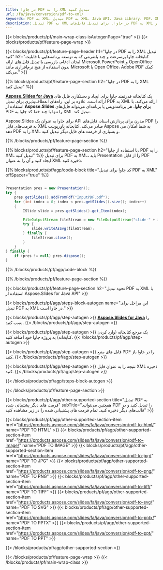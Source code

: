 ```yaml
---
title: در جاوا PDF را به XML تبدیل کنید
url: /fa/java/conversion/pdf-to-xml/
keywords: PDF به XML، تبدیل PDF به XML، Java API، Java Library، PDF، XML
description: تبدیل PDF به XML در جاوا. برای تبدیل فایل‌های PDF به XML از API کتابخانه جاوا استفاده کنید
---
```


{{< blocks/products/pf/main-wrap-class isAutogenPage="true" >}}
{{< blocks/products/pf/feature-page-wrap >}}

{{< blocks/products/pf/feature-page-header h1="در جاوا PDF را به XML تبدیل کنید" h2="کتابخانه جاوا پرسرعت و چند پلتفرمی که به توسعه برنامه‌هایی با قابلیت ایجاد، ادغام، بازرسی یا تبدیل فایل‌های ارائه Microsoft PowerPoint و OpenOffice بدون استفاده از هیچ نرم‌افزاری مانند Microsoft یا Open Office، Adobe PDF کمک می‌کند." >}}

{{% blocks/products/pf/feature-page-section h2="در جاوا PDF را به XML تبدیل کنید" %}}

[**Aspose.Slides for Java**](https://products.aspose.com/slides/fa/java/) یک کتابخانه قدرتمند جاوا برای ایجاد و دستکاری فایل های ارائه است. علاوه بر این، راه‌های انعطاف‌پذیری برای تبدیل PDF به XML ارائه می‌کند. با استفاده از **Aspose.Slides برای جاوا**، هر برنامه‌نویس یا برنامه‌ای می‌تواند فایل‌های PDF را تنها با چند خط کد جاوا به XML تبدیل کند.

Aspose.Slides برای جاوا به عنوان یک API مدرن برای پردازش اسناد، فایل‌های PDF را به فرمت‌های فایل XML صادر می‌کند. کتابخانه پاورپوینت Aspose به شما امکان می دهد PDF را به XML و بسیاری از فرمت های فایل دیگر تبدیل کنید.

{{% /blocks/products/pf/feature-page-section %}}

{{% blocks/products/pf/feature-page-section  h2="با استفاده از جاوا، PDF را به XML تبدیل کنید" %}}
برای تبدیل PDF به XML، باید Presentation را از فایل PDF ایجاد کنید و آن را به عنوان XML ذخیره کنید.

{{% blocks/products/pf/agp/code-block title="کد جاوا برای تبدیل PDF به XML" offSpacer="true" %}}

```java

Presentation pres = new Presentation();
try {
    pres.getSlides().addFromPdf("InputPDF.pdf");
    for (int index = 0; index < pres.getSlides().size(); index++)
    {
        ISlide slide = pres.getSlides().get_Item(index);

        FileOutputStream fileStream = new FileOutputStream("slide-" + index + ".xml");
        try {
            slide.writeAsSvg(fileStream);
        } finally {
            fileStream.close();
        }
    }
} finally {
    if (pres != null) pres.dispose();
}
```


{{% /blocks/products/pf/agp/code-block %}}

{{% /blocks/products/pf/feature-page-section %}}

{{< blocks/products/pf/feature-page-section  h2="نحوه تبدیل PDF به XML با استفاده از Aspose.Slides for Java API" >}}

{{< blocks/products/pf/agp/steps-block-autogen name="این مراحل برای تبدیل PDF به XML در جاوا است." >}}

{{< blocks/products/pf/agp/step-autogen >}}
[**Aspose.Slides for Java**](https://products.aspose.com/slides/fa/java/) را نصب کنید.
{{< /blocks/products/pf/agp/step-autogen >}}

{{< blocks/products/pf/agp/step-autogen >}}
یک مرجع کتابخانه (وارد کردن کتابخانه) به پروژه جاوا خود اضافه کنید.
{{< /blocks/products/pf/agp/step-autogen >}}

{{< blocks/products/pf/agp/step-autogen >}}
فایل های منبع PDF را در جاوا باز کنید.
{{< /blocks/products/pf/agp/step-autogen >}}

{{< blocks/products/pf/agp/step-autogen >}}
نتیجه را به عنوان فایل XML ذخیره کنید.
{{< /blocks/products/pf/agp/step-autogen >}}

{{< /blocks/products/pf/agp/steps-block-autogen >}}

{{< /blocks/products/pf/feature-page-section >}}

{{< blocks/products/pf/agp/other-supported-section title="تبدیل PDF به فرمت های دیگر پشتیبانی شده" subTitle="همچنین می‌توانید PDF را تبدیل کنید و در قالب‌های دیگر ذخیره کنید. تمام فرمت های پشتیبانی شده را در زیر مشاهده کنید" >}}

{{< blocks/products/pf/agp/other-supported-section-item href="https://products.aspose.com/slides/fa/java/conversion/pdf-to-html/" name="PDF TO HTML" >}}
{{< blocks/products/pf/agp/other-supported-section-item href="https://products.aspose.com/slides/fa/java/conversion/pdf-to-image/" name="PDF TO IMAGE" >}}
{{< blocks/products/pf/agp/other-supported-section-item href="https://products.aspose.com/slides/fa/java/conversion/pdf-to-jpg/" name="PDF TO JPG" >}}
{{< blocks/products/pf/agp/other-supported-section-item href="https://products.aspose.com/slides/fa/java/conversion/pdf-to-png/" name="PDF TO PNG" >}}
{{< blocks/products/pf/agp/other-supported-section-item href="https://products.aspose.com/slides/fa/java/conversion/pdf-to-tiff/" name="PDF TO TIFF" >}}
{{< blocks/products/pf/agp/other-supported-section-item href="https://products.aspose.com/slides/fa/java/conversion/pdf-to-svg/" name="PDF TO SVG" >}}
{{< blocks/products/pf/agp/other-supported-section-item href="https://products.aspose.com/slides/fa/java/conversion/pdf-to-pptx/" name="PDF TO PPTX" >}}
{{< blocks/products/pf/agp/other-supported-section-item href="https://products.aspose.com/slides/fa/java/conversion/pdf-to-ppt/" name="PDF TO PPT" >}}


{{< /blocks/products/pf/agp/other-supported-section >}}

{{< /blocks/products/pf/feature-page-wrap >}}
{{< /blocks/products/pf/main-wrap-class >}}